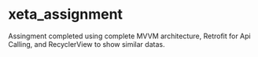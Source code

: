 # xeta_assignment
Assingment completed using complete MVVM architecture, Retrofit for Api Calling, and RecyclerView to show similar datas.
